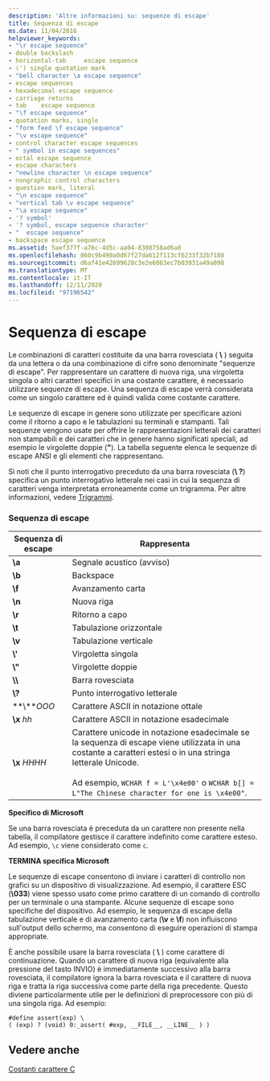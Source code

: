 ```yaml
---
description: 'Altre informazioni su: sequenze di escape'
title: Sequenza di escape
ms.date: 11/04/2016
helpviewer_keywords:
- "\r escape sequence"
- double backslash
- horizontal-tab 	 escape sequence
- (') single quotation mark
- "bell character \a escape sequence"
- escape sequences
- hexadecimal escape sequence
- carriage returns
- tab 	 escape sequence
- "\f escape sequence"
- quotation marks, single
- "form feed \f escape sequence"
- "\v escape sequence"
- control character escape sequences
- " symbol in escape sequences"
- octal escape sequence
- escape characters
- "newline character \n escape sequence"
- nongraphic control characters
- question mark, literal
- "\n escape sequence"
- "vertical tab \v escape sequence"
- "\a escape sequence"
- '? symbol'
- '? symbol, escape sequence character'
- "	 escape sequence"
- backspace escape sequence
ms.assetid: 5aef377f-a76c-4d5c-aa04-8308758ad6a8
ms.openlocfilehash: 860c9b490a0d67f27da612f113cf6233f32b7188
ms.sourcegitcommit: d6af41e42699628c3e2e6063ec7b03931a49a098
ms.translationtype: MT
ms.contentlocale: it-IT
ms.lasthandoff: 12/11/2020
ms.locfileid: "97196542"
---
```

# <a name="escape-sequences"></a>Sequenza di escape

Le combinazioni di caratteri costituite da una barra rovesciata ( **\\** ) seguita da una lettera o da una combinazione di cifre sono denominate "sequenze di escape". Per rappresentare un carattere di nuova riga, una virgoletta singola o altri caratteri specifici in una costante carattere, è necessario utilizzare sequenze di escape. Una sequenza di escape verrà considerata come un singolo carattere ed è quindi valida come costante carattere.

Le sequenze di escape in genere sono utilizzate per specificare azioni come il ritorno a capo e le tabulazioni su terminali e stampanti. Tali sequenze vengono usate per offrire le rappresentazioni letterali dei caratteri non stampabili e dei caratteri che in genere hanno significati speciali, ad esempio le virgolette doppie (**"**). La tabella seguente elenca le sequenze di escape ANSI e gli elementi che rappresentano.

Si noti che il punto interrogativo preceduto da una barra rovesciata (**\\ ?**) specifica un punto interrogativo letterale nei casi in cui la sequenza di caratteri venga interpretata erroneamente come un trigramma. Per altre informazioni, vedere [Trigrammi](../c-language/trigraphs.md).

### <a name="escape-sequences"></a>Sequenza di escape

|Sequenza di escape|Rappresenta|
|---------------------|----------------|
|**\a**|Segnale acustico (avviso)|
|**\b**|Backspace|
|**\f**|Avanzamento carta|
|**\n**|Nuova riga|
|**\r**|Ritorno a capo|
|**\t**|Tabulazione orizzontale|
|**\v**|Tabulazione verticale|
|**\\'**|Virgoletta singola|
|**\\"**|Virgolette doppie|
|**\\\\**|Barra rovesciata|
|**\\?**|Punto interrogativo letterale|
|**\\***OOO*|Carattere ASCII in notazione ottale|
|**\x** *hh*|Carattere ASCII in notazione esadecimale|
|**\x** *HHHH*|Carattere unicode in notazione esadecimale se la sequenza di escape viene utilizzata in una costante a caratteri estesi o in una stringa letterale Unicode.<br /><br /> Ad esempio, `WCHAR f = L'\x4e00'` o `WCHAR b[] = L"The Chinese character for one is \x4e00"`.|

**Specifico di Microsoft**

Se una barra rovesciata è preceduta da un carattere non presente nella tabella, il compilatore gestisce il carattere indefinito come carattere esteso. Ad esempio, `\c` viene considerato come `c`.

**TERMINA specifica Microsoft**

Le sequenze di escape consentono di inviare i caratteri di controllo non grafici su un dispositivo di visualizzazione. Ad esempio, il carattere ESC (**\033**) viene spesso usato come primo carattere di un comando di controllo per un terminale o una stampante. Alcune sequenze di escape sono specifiche del dispositivo. Ad esempio, le sequenza di escape della tabulazione verticale e di avanzamento carta (**\v** e **\f**) non influiscono sull'output dello schermo, ma consentono di eseguire operazioni di stampa appropriate.

È anche possibile usare la barra rovesciata ( **\\** ) come carattere di continuazione. Quando un carattere di nuova riga (equivalente alla pressione del tasto INVIO) è immediatamente successivo alla barra rovesciata, il compilatore ignora la barra rovesciata e il carattere di nuova riga e tratta la riga successiva come parte della riga precedente. Questo diviene particolarmente utile per le definizioni di preprocessore con più di una singola riga. Ad esempio:

```
#define assert(exp) \
( (exp) ? (void) 0:_assert( #exp, __FILE__, __LINE__ ) )
```

## <a name="see-also"></a>Vedere anche

[Costanti carattere C](../c-language/c-character-constants.md)
